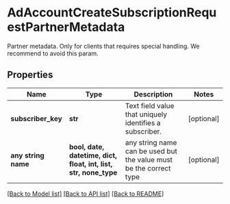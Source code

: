 # AdAccountCreateSubscriptionRequestPartnerMetadata

Partner metadata. Only for clients that requires special handling. We recommend to avoid this param.

## Properties
Name | Type | Description | Notes
------------ | ------------- | ------------- | -------------
**subscriber_key** | **str** | Text field value that uniquely identifies a subscriber. | [optional] 
**any string name** | **bool, date, datetime, dict, float, int, list, str, none_type** | any string name can be used but the value must be the correct type | [optional]

[[Back to Model list]](../README.md#documentation-for-models) [[Back to API list]](../README.md#documentation-for-api-endpoints) [[Back to README]](../README.md)



